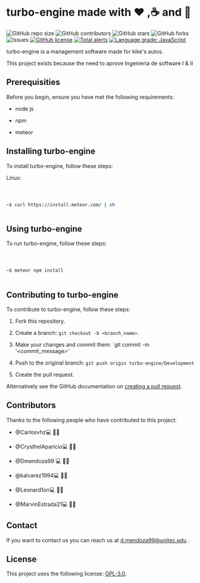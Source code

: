 # turbo-engine made with :heart: ,:coffee: and :beer:

![GitHub repo size](https://img.shields.io/github/repo-size/Dmendoza99/turbo-engine.svg) ![GitHub contributors](https://img.shields.io/github/contributors/dmendoza99/turbo-engine.svg) ![GitHub stars](https://img.shields.io/github/stars/Dmendoza99/turbo-engine.svg) ![GitHub forks](https://img.shields.io/github/forks/Dmendoza99/turbo-engine.svg) ![Issues](https://img.shields.io/github/issues/Dmendoza99/turbo-engine.svg) [![GitHub license](https://img.shields.io/github/license/Dmendoza99/turbo-engine)](https://github.com/Dmendoza99/turbo-engine/blob/master/LICENSE) [![Total alerts](https://img.shields.io/lgtm/alerts/g/Dmendoza99/turbo-engine.svg?logo=lgtm&logoWidth=18)](https://lgtm.com/projects/g/Dmendoza99/turbo-engine/alerts/) [![Language grade: JavaScript](https://img.shields.io/lgtm/grade/javascript/g/Dmendoza99/turbo-engine.svg?logo=lgtm&logoWidth=18)](https://lgtm.com/projects/g/Dmendoza99/turbo-engine/context:javascript)

turbo-engine is a management software made for kike's autos.

This project exists because the need to aprove Ingenieria de software I & II

## Prerequisities

Before you begin, ensure you have met the following requirements:

- node js

- npm

- meteor

## Installing turbo-engine

To install turbo-engine, follow these steps:

Linux:

```bash



~$ curl https://install.meteor.com/ | sh



```

## Using turbo-engine

To run turbo-engine, follow these steps:

```bash



~$ meteor npm install



```

## Contributing to turbo-engine

To contribute to turbo-engine, follow these steps:

1. Fork this repository.

2) Create a branch: `git checkout -b <branch_name>`.

3. Make your changes and commit them: `git commit -m '<commit_message>'

4) Push to the original branch: `git push origin turbo-engine/Development`

5. Create the pull request.

Alternatively see the GitHub documentation on [creating a pull request](https://help.github.com/en/github/collaborating-with-issues-and-pull-requests/creating-a-pull-request).

## Contributors

Thanks to the following people who have contributed to this project:

- @Carlosvhz💻 👨‍💻

- @CrysthelAparicio💻 👩‍💻

- @Dmendoza99 💻 👨‍💻

- @kalvarez1994💻 👨‍💻

- @Leonard1on💻 👨‍💻

- @MarvinEstrada21💻 👨‍💻

## Contact

If you want to contact us you can reach us at d.mendoza99@unitec.edu .

## License

This project uses the following license: [GPL-3.0](https://github.com/Dmendoza99/turbo-engine/blob/master/LICENSE).
